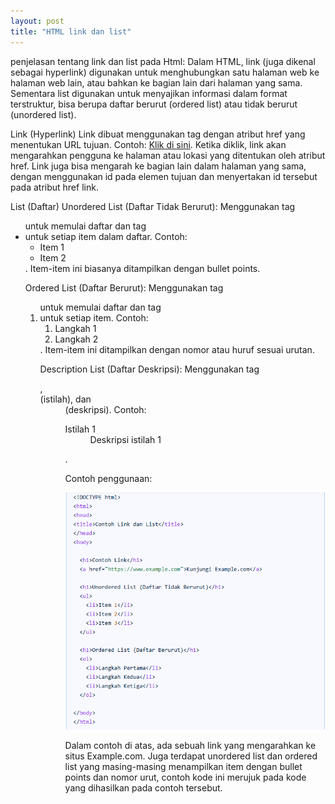 ```yaml
---
layout: post
title: "HTML link dan list"
---
```


penjelasan tentang link dan list pada Html:
Dalam HTML, link (juga dikenal sebagai hyperlink) digunakan untuk menghubungkan satu halaman web ke halaman web lain, atau bahkan ke bagian lain dari halaman yang sama. Sementara list digunakan untuk menyajikan informasi dalam format terstruktur, bisa berupa daftar berurut (ordered list) atau tidak berurut (unordered list). 

Link (Hyperlink)
Link dibuat menggunakan tag <a> dengan atribut href yang menentukan URL tujuan. 
Contoh: <a href="https://www.example.com">Klik di sini</a>. 
Ketika diklik, link akan mengarahkan pengguna ke halaman atau lokasi yang ditentukan oleh atribut href. 
Link juga bisa mengarah ke bagian lain dalam halaman yang sama, dengan menggunakan id pada elemen tujuan dan menyertakan id tersebut pada atribut href link. 

List (Daftar)
Unordered List (Daftar Tidak Berurut):
Menggunakan tag <ul> untuk memulai daftar dan tag <li> untuk setiap item dalam daftar. 
Contoh: <ul><li>Item 1</li><li>Item 2</li></ul>. 
Item-item ini biasanya ditampilkan dengan bullet points. 

Ordered List (Daftar Berurut):
Menggunakan tag <ol> untuk memulai daftar dan tag <li> untuk setiap item. 
Contoh: <ol><li>Langkah 1</li><li>Langkah 2</li></ol>. 
Item-item ini ditampilkan dengan nomor atau huruf sesuai urutan. 

Description List (Daftar Deskripsi):
Menggunakan tag <dl>, <dt> (istilah), dan <dd> (deskripsi). 
Contoh: <dl><dt>Istilah 1</dt><dd>Deskripsi istilah 1</dd></dl>. 

Contoh penggunaan:


![HTML link dan list](/assets/images/link_dan_list.png)


Dalam contoh di atas, ada sebuah link yang mengarahkan ke situs Example.com. Juga terdapat unordered list dan ordered list yang masing-masing menampilkan item dengan bullet points dan nomor urut, contoh kode ini merujuk pada kode yang dihasilkan pada contoh tersebut. 